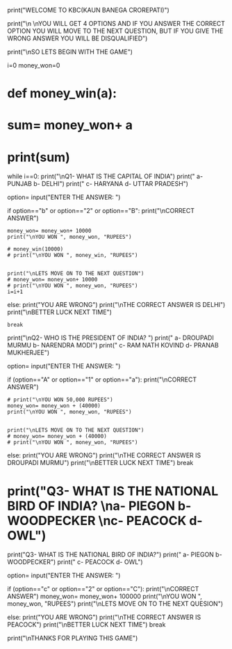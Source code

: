 print("WELCOME TO KBC(KAUN BANEGA CROREPATI)")

print("\n \nYOU WILL GET 4 OPTIONS AND IF YOU ANSWER THE CORRECT OPTION YOU WILL MOVE TO THE NEXT QUESTION, BUT IF YOU GIVE THE WRONG ANSWER YOU WILL BE DISQUALIFIED")

print("\nSO LETS BEGIN WITH THE GAME")

i=0
money_won=0

# def money_win(a):
  # sum= money_won+ a
  # print(sum)

while i==0:
  print("\nQ1- WHAT IS THE CAPITAL OF INDIA")
  print("    a- PUNJAB         b- DELHI")
  print("    c- HARYANA        d- UTTAR PRADESH")

  
  option= input("ENTER THE ANSWER: ")
  
  if option=="b" or option=="2" or option=="B":
    print("\nCORRECT ANSWER")


    money_won= money_won+ 10000
    print("\nYOU WON ", money_won, "RUPEES")

    # money_win(10000)
    # print("\nYOU WON ", money_win, "RUPEES")
    

    print("\nLETS MOVE ON TO THE NEXT QUESTION")
    # money_won= money_won+ 10000
    # print("\nYOU WON ", money_won, "RUPEES")
    i=i+1

  else: 
    print("YOU ARE WRONG")
    print("\nTHE CORRECT ANSWER IS DELHI")
    print("\nBETTER LUCK NEXT TIME")

    break

  print("\nQ2- WHO IS THE PRESIDENT OF INDIA? ")
  print("    a- DROUPADI MURMU         b- NARENDRA MODI")
  print("    c- RAM NATH KOVIND        d- PRANAB MUKHERJEE")

  option= input("ENTER THE ANSWER: ")


  if (option=="A" or option=="1" or option=="a"):
    print("\nCORRECT ANSWER")


    # print("\nYOU WON 50,000 RUPEES")
    money_won= money_won + (40000)
    print("\nYOU WON ", money_won, "RUPEES")  


    print("\nLETS MOVE ON TO THE NEXT QUESTION")
    # money_won= money_won + (40000)
    # print("\nYOU WON ", money_won, "RUPEES")  

  
  
  else:
    print("YOU ARE WRONG")
    print("\nTHE CORRECT ANSWER IS DROUPADI MURMU")
    print("\nBETTER LUCK NEXT TIME")
    break

# print("Q3- WHAT IS THE NATIONAL BIRD OF INDIA?    \na- PIEGON     b-WOODPECKER    \nc- PEACOCK    d- OWL")

  print("Q3- WHAT IS THE NATIONAL BIRD OF INDIA?")
  print("    a- PIEGON         b- WOODPECKER")
  print("    c- PEACOCK        d- OWL")

  option= input("ENTER THE ANSWER: ")

  if (option=="c" or option=="2" or option=="C"):
    print("\nCORRECT ANSWER")
    money_won= money_won+ 100000
    print("\nYOU WON ", money_won, "RUPEES")
    print("\nLETS MOVE ON TO THE NEXT QUESION")

  else:
    print("YOU ARE WRONG")
    print("\nTHE CORRECT ANSWER IS PEACOCK")
    print("\nBETTER LUCK NEXT TIME")
    break

      

print("\nTHANKS FOR PLAYING THIS GAME")
    
